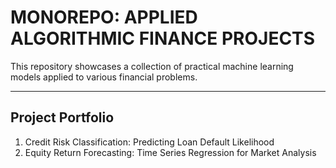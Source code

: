 # MONOREPO: APPLIED ALGORITHMIC FINANCE PROJECTS

This repository showcases a collection of practical machine learning models applied to various financial problems.

---

## Project Portfolio

1. Credit Risk Classification: Predicting Loan Default Likelihood
2. Equity Return Forecasting: Time Series Regression for Market Analysis

